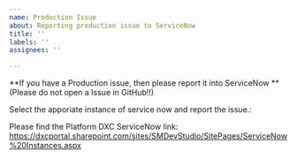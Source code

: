 ```yaml
---
name: Production Issue
about: Reporting production issue to ServiceNow
title: ''
labels: ''
assignees: ''

---
```


**If you have a Production issue, then please report it into ServiceNow **
(Please do not open a Issue in GitHub!!)

Select the apporiate instance of service now  and report the issue.:

Please find the Platform DXC ServiceNow link:
https://dxcportal.sharepoint.com/sites/SMDevStudio/SitePages/ServiceNow%20Instances.aspx
